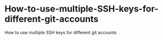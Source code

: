 # How-to-use-multiple-SSH-keys-for-different-git-accounts
How to use multiple SSH keys for different git accounts
